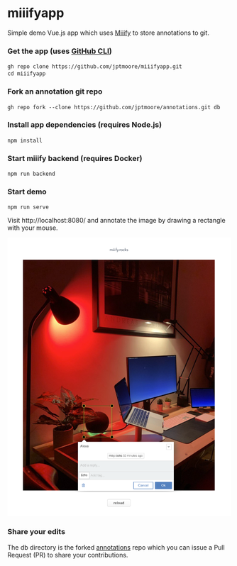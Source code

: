# miiifyapp

Simple demo Vue.js app which uses [Miiify](https://github.com/nationalarchives/miiify) to store annotations to git.

### Get the app (uses [GitHub CLI](https://github.com/cli/cli))
```
gh repo clone https://github.com/jptmoore/miiifyapp.git
cd miiifyapp
```

### Fork an annotation git repo
```
gh repo fork --clone https://github.com/jptmoore/annotations.git db
```

### Install app dependencies (requires Node.js)
```
npm install
```

### Start miiify backend (requires Docker)
```
npm run backend
```

### Start demo
```
npm run serve
```

Visit http://localhost:8080/ and annotate the image by drawing a rectangle with your mouse.

![Example](doc/example.png)

### Share your edits

The db directory is the forked [annotations](https://github.com/jptmoore/annotations) repo which you can issue a Pull Request (PR) to share your contributions.